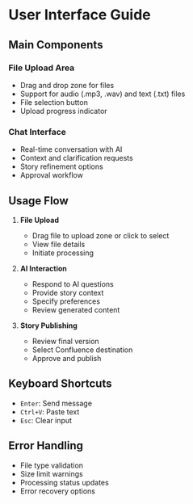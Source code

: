 # User Interface Guide

## Main Components

### File Upload Area
- Drag and drop zone for files
- Support for audio (.mp3, .wav) and text (.txt) files
- File selection button
- Upload progress indicator

### Chat Interface
- Real-time conversation with AI
- Context and clarification requests
- Story refinement options
- Approval workflow

## Usage Flow

1. **File Upload**
   - Drag file to upload zone or click to select
   - View file details
   - Initiate processing

2. **AI Interaction**
   - Respond to AI questions
   - Provide story context
   - Specify preferences
   - Review generated content

3. **Story Publishing**
   - Review final version
   - Select Confluence destination
   - Approve and publish

## Keyboard Shortcuts

- `Enter`: Send message
- `Ctrl+V`: Paste text
- `Esc`: Clear input

## Error Handling

- File type validation
- Size limit warnings
- Processing status updates
- Error recovery options